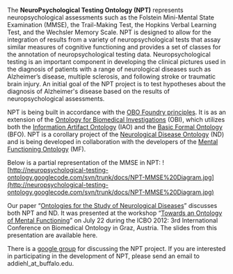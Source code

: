 The **NeuroPsychological Testing Ontology (NPT)** represents neuropsychological assessments such as the Folstein Mini-Mental State Examination (MMSE), the Trail-Making Test, the Hopkins Verbal Learning Test, and the Wechsler Memory Scale.  NPT is designed to allow for the integration of results from a variety of neuropsychological tests that assay similar measures of cognitive functioning and provides a set of classes for the annotation of neuropsychological testing data.  Neuropsychological testing is an important component in developing the clinical pictures used in the diagnosis of patients with a range of neurological diseases such as Alzheimer’s disease, multiple sclerosis, and following stroke or traumatic brain injury.  An initial goal of the NPT project is to test hypotheses about the diagnosis of Alzheimer's disease based on the results of neuropsychological assessments.

NPT is being built in accordance with the [OBO Foundry principles](http://www.obofoundry.org/crit.shtml).  It is as an extension of the [Ontology for Biomedical Investigations](http://obi-ontology.org/page/Main_Page) (OBI), which utilizes both the [Information Artifact Ontology](http://code.google.com/p/information-artifact-ontology/) (IAO) and the [Basic Formal Ontology](http://code.google.com/p/bfo/) (BFO).  NPT is a corollary project of the [Neurological Disease Ontology](http://code.google.com/p/neurological-disease-ontology/) (ND) and is being developed in collaboration with the developers of the [Mental Functioning Ontology](http://code.google.com/p/mental-functioning-ontology/) (MF).

Below is a partial representation of the MMSE in NPT:
![http://neuropsychological-testing-ontology.googlecode.com/svn/trunk/docs/NPT-MMSE%20Diagram.jpg](http://neuropsychological-testing-ontology.googlecode.com/svn/trunk/docs/NPT-MMSE%20Diagram.jpg)

Our paper “[Ontologies for the Study of Neurological Diseases](http://neurological-disease-ontology.googlecode.com/svn/Ontologies%20for%20the%20Study%20of%20Neurological%20Disease%20-%20ICBO%202012%20Paper.pdf)” discusses both NPT and ND.  It was presented at the workshop “[Towards an Ontology of Mental Functioning](http://kr-med.org/icbofois2012/mfo/)” on July 22 during the ICBO 2012: 3rd International Conference on Biomedical Ontology in Graz, Austria.  The slides from this presentation are available here.

There is a [google group](https://groups.google.com/forum/?hl=en&fromgroups#!forum/neuropsychological-testing-ontology) for discussing the NPT project.  If you are interested in participating in the development of NPT, please send an email to addiehl\_at\_buffalo.edu.